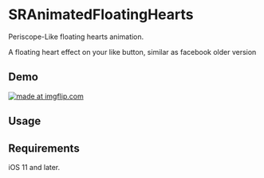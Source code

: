 # SRAnimatedFloatingHearts
Periscope-Like floating hearts animation.

A floating heart effect on your like button, similar as facebook older version

## Demo
<a href="https://imgflip.com/gif/25atv9"><img src="https://i.imgflip.com/25atv9.gif" title="made at imgflip.com"/></a>

## Usage



## Requirements
iOS 11 and later.

